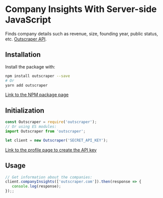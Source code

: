 # Company Insights With Server-side JavaScript

Finds company details such as revenue, size, founding year, public status, etc. [Outscraper API](https://app.outscraper.cloud/api-docs#tag/Other-Services/paths/~1company-insights/get).

## Installation

Install the package with:
```bash
npm install outscraper --save
# Or
yarn add outscraper
```

[Link to the NPM package page](https://www.npmjs.com/package/outscraper)

## Initialization
```js
const Outscraper = require('outscraper');
// Or using ES modules:
import Outscraper from 'outscraper';

let client = new Outscraper('SECRET_API_KEY');

```
[Link to the profile page to create the API key](https://app.outscraper.com/profile)

## Usage

```js
// Get information about the companies:
client.companyInsights(['outscraper.com']).then(response => {
   console.log(response);
});;
```
